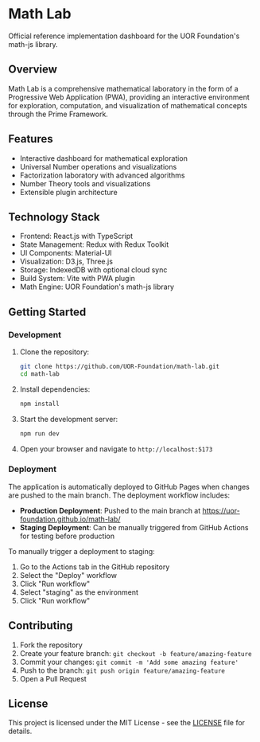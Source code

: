# Math Lab

Official reference implementation dashboard for the UOR Foundation's math-js library.

## Overview

Math Lab is a comprehensive mathematical laboratory in the form of a Progressive Web Application (PWA), providing an interactive environment for exploration, computation, and visualization of mathematical concepts through the Prime Framework.

## Features

- Interactive dashboard for mathematical exploration
- Universal Number operations and visualizations
- Factorization laboratory with advanced algorithms
- Number Theory tools and visualizations
- Extensible plugin architecture

## Technology Stack

- Frontend: React.js with TypeScript
- State Management: Redux with Redux Toolkit
- UI Components: Material-UI
- Visualization: D3.js, Three.js
- Storage: IndexedDB with optional cloud sync
- Build System: Vite with PWA plugin
- Math Engine: UOR Foundation's math-js library

## Getting Started

### Development

1. Clone the repository:
   ```bash
   git clone https://github.com/UOR-Foundation/math-lab.git
   cd math-lab
   ```

2. Install dependencies:
   ```bash
   npm install
   ```

3. Start the development server:
   ```bash
   npm run dev
   ```

4. Open your browser and navigate to `http://localhost:5173`

### Deployment

The application is automatically deployed to GitHub Pages when changes are pushed to the main branch. The deployment workflow includes:

- **Production Deployment**: Pushed to the main branch at https://uor-foundation.github.io/math-lab/
- **Staging Deployment**: Can be manually triggered from GitHub Actions for testing before production

To manually trigger a deployment to staging:
1. Go to the Actions tab in the GitHub repository
2. Select the "Deploy" workflow
3. Click "Run workflow"
4. Select "staging" as the environment
5. Click "Run workflow"

## Contributing

1. Fork the repository
2. Create your feature branch: `git checkout -b feature/amazing-feature`
3. Commit your changes: `git commit -m 'Add some amazing feature'`
4. Push to the branch: `git push origin feature/amazing-feature`
5. Open a Pull Request

## License

This project is licensed under the MIT License - see the [LICENSE](LICENSE) file for details.